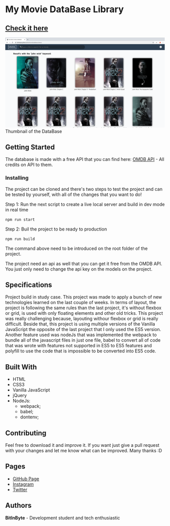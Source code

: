 # My Movie DataBase Library  
## [Check it here](https://bitinbyte.github.io/TicTacToe/)
![Thumbnail](thumbnail.png)
Thumbnail of the DataBase  
## Getting Started
The database is made with a free API that you can find here: [OMDB API](http://www.omdbapi.com/) - All credits on API to them.   
### Installing
  
The project can be cloned and there's two steps to test the project and can be tested by yourself, with all of the changes that you want to do!  
  
Step 1: Run the next script to create a live local server and build in dev mode in real time  

```
npm run start  
```
  
Step 2: Buil the project to be ready to production

```
npm run build  
```
  
The command above need to be introduced on the root folder of the project.  
  
The project need an api as well that you can get it free from the OMDB API. You just only need to change the api key on the models on the project.  
  
## Specifications
Project build in study case. This project was made to apply a bunch of new technologies learned on the last couple of weeks. In terms of layout, the project is following the same rules than the last project, it's without flexbox or grid, is used with only floating elements and other old tricks. This project was really challenging because, layouting withour flexbox or grid is really difficult. Beside that, this project is using multiple versions of the Vanilla JavaScript the opposite of the last project that I only used the ES5 version. Another feature used was nodeJs that was implemented the webpack to bundle all of the javascript files in just one file, babel to convert all of code that was wrote with features not supported in ES5 to ES5 features and polyfill to use the code that is impossible to be converted into ES5 code.  
## Built With
- HTML
- CSS3
- Vanilla JavaScript
- jQuery
- NodeJs:
	- webpack;
	- babel;
	- dontenv;  
## Contributing
Feel free to download it and improve it. If you want just give a pull request with your changes and let me know what can be improved. Many thanks :D
## Pages
- [GitHub Page](https://github.com/BitInByte)
- [Instagram](https://www.instagram.com/bitinbyte/)
- [Twitter](https://twitter.com/BitInByte2)
## Authors
**BitInByte** - Development student and tech enthusiastic

